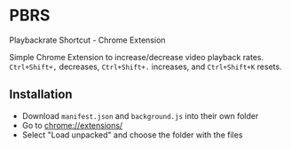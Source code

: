 # PBRS
Playbackrate Shortcut - Chrome Extension

Simple Chrome Extension to increase/decrease video playback rates.  
`Ctrl+Shift+,` decreases, `Ctrl+Shift+.` increases, and `Ctrl+Shift+K` resets.

## Installation
- Download `manifest.json` and `background.js` into their own folder
- Go to [chrome://extensions/]()
- Select "Load unpacked" and choose the folder with the files
